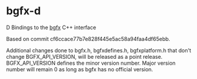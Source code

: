 # bgfx-d
D Bindings to the [bgfx](https://github.com/bkaradzic/bgfx) C++ interface

Based on commit cf6ccace77b7e828f445e5ac58a94faa4df65ebb.

Additional changes done to bgfx.h, bgfxdefines.h, bgfxplatform.h that don't change BGFX_API_VERSION, will be released as a point release. BGFX_API_VERSION defines the minor version number. Major version number will remain 0 as long as bgfx has no official version.
